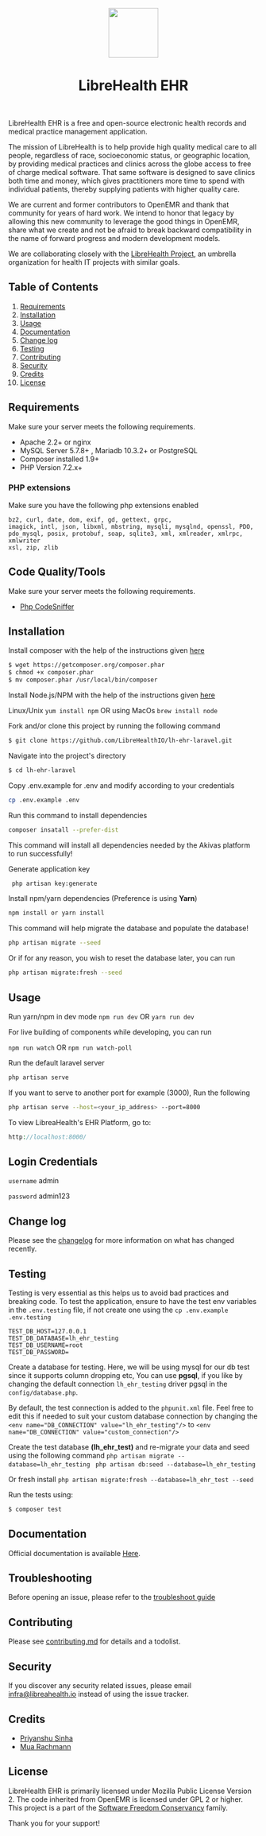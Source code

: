 <p align="center">
    <a href="#" target="_blank">
        <img src="https://librehealth.io/img/logo.png" height="100px"/>
    </a>
    <h1 align="center">LibreHealth EHR</h1>
    <br/>
</p>

LibreHealth EHR is a free and open-source electronic health records and medical practice management application.

The mission of LibreHealth is to help provide high quality medical care to all people, regardless of race, socioeconomic status, or geographic location, by providing medical practices and clinics across the globe access to free of charge medical software. That same software is designed to save clinics both time and money, which gives practitioners more time to spend with individual patients, thereby supplying patients with higher quality care.

We are current and former contributors to OpenEMR and thank that community for years of hard work. We intend to honor that legacy by allowing this new community to leverage the good things in OpenEMR, share what we create and not be afraid to break backward compatibility in the name of forward progress and modern development models.

We are collaborating closely with the [LibreHealth Project](http://librehealth.io), an umbrella organization for health IT projects with similar goals.


## Table of Contents

1. [Requirements](#requirements)
3. [Installation](#installation)
4. [Usage](#usage)
5. [Documentation](#documentation)
6. [Change log](#change-log)
7. [Testing](#testing)
8. [Contributing](#contributing)
9. [Security](#security)
10. [Credits](#credits) 
11. [License](#license)


## Requirements
Make sure your server meets the following requirements.

-   Apache 2.2+ or nginx
-   MySQL Server 5.7.8+ , Mariadb 10.3.2+ or PostgreSQL
-   Composer installed 1.9+
-   PHP Version 7.2.x+

### PHP extensions 

Make sure you have the following php extensions enabled 
```
bz2, curl, date, dom, exif, gd, gettext, grpc,
imagick, intl, json, libxml, mbstring, mysqli, mysqlnd, openssl, PDO,
pdo_mysql, posix, protobuf, soap, sqlite3, xml, xmlreader, xmlrpc, xmlwriter
xsl, zip, zlib
```


## Code Quality/Tools
Make sure your server meets the following requirements.

-   [Php CodeSniffer](https://github.com/squizlabs/PHP_CodeSniffer) 


## Installation

Install composer with the help of the instructions given [here](https://getcomposer.org/doc/00-intro.md#installation-linux-unix-macos) 
``` bash  
$ wget https://getcomposer.org/composer.phar
$ chmod +x composer.phar
$ mv composer.phar /usr/local/bin/composer
```  

Install Node.js/NPM with the help of the instructions given [here](https://nodejs.org/en/download/package-manager/)

Linux/Unix `yum install npm` OR using MacOs `brew install node`

Fork and/or clone this project by running the following command
``` bash  
$ git clone https://github.com/LibreHealthIO/lh-ehr-laravel.git 
```

Navigate into the project's directory
``` bash  
$ cd lh-ehr-laravel
```

Copy .env.example for .env and modify according to your credentials
```bash
cp .env.example .env
```

Run this command to install dependencies
```bash
composer insatall --prefer-dist
```
This command will install all dependencies needed by the Akivas platform to run successfully!

Generate application key
```bash
 php artisan key:generate
```

Install npm/yarn dependencies  (Preference is using **Yarn**)
```bash
npm install or yarn install 
```


This command will help migrate the database and populate the database!
```bash
php artisan migrate --seed
```

Or if for any reason, you wish to reset the database later, you can run
```bash
php artisan migrate:fresh --seed
```


## Usage

Run yarn/npm in dev mode
`npm run dev` OR `yarn run dev`
 
For live building of components while developing, you can run

`npm run watch` OR `npm run watch-poll`
 

Run the default laravel server
```bash
php artisan serve
```

If you want to serve to another port for example (3000), Run the following
```bash
php artisan serve --host=<your_ip_address> --port=8000
```

To view LibreaHealth's EHR Platform, go to:
```php
http://localhost:8000/
```

## Login Credentials

`username` admin

`password` admin123

## Change log  
  
Please see the [changelog](changelog.md) for more information on what has changed recently.  
  
## Testing  

Testing is very essential as this helps us to avoid bad practices and breaking code.
To test the application, ensure to have the test env variables in the `.env.testing` file, if not create one using the
`cp .env.example .env.testing`

```
TEST_DB_HOST=127.0.0.1
TEST_DB_DATABASE=lh_ehr_testing
TEST_DB_USERNAME=root
TEST_DB_PASSWORD=
```

Create a database for testing. Here, we will be using mysql for our db test since it supports column dropping etc, 
You can use **pgsql**, if you like by changing the default connection `lh_ehr_testing` driver pgsql in the `config/database.php`.

By default, the test connection is added to the `phpunit.xml` file. Feel free to edit this if needed to suit your custom 
database connection by changing the `<env name="DB_CONNECTION" value="lh_ehr_testing"/>` to 
`<env name="DB_CONNECTION" value="custom_connection"/>`

Create the test database **(lh_ehr_test)** and re-migrate your data and seed using the following command
` php artisan migrate --database=lh_ehr_testing  `
` php artisan db:seed --database=lh_ehr_testing  `
    
Or fresh install `php artisan migrate:fresh --database=lh_ehr_test --seed`

  
Run the tests using:
``` bash  
$ composer test  
```  

## Documentation
Official documentation is available [Here](https://docs.librehealth.io/projects/ehr/index.html).


## Troubleshooting

Before opening an issue, please refer to the [troubleshoot guide](troubleshooting.md)
  
## Contributing  
  
Please see [contributing.md](contributing.md) for details and a todolist.  

## Security  
  
If you discover any security related issues, please email infra@libreahealth.io 
instead of using the issue tracker.  
  
## Credits  
  
- [Priyanshu Sinha](https://github.com/pri2si17-1997)
- [Mua Rachmann](https://github.com/muarachmann)

  
## License  
  
LibreHealth EHR is primarily licensed under Mozilla Public License Version 2. 
The code inherited from OpenEMR is licensed under GPL 2 or higher. This project is a part of the 
[Software Freedom Conservancy](http://sfconservancy.org/) family.

Thank you for your support!
